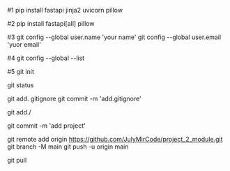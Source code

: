 #1
pip install fastapi jinja2 uvicorn pillow

#2
pip install fastapi[all] pillow

#3
git config --global user.name 'your name'
git config --global user.email 'yuor email'

#4 
git config --global --list

#5
git init

git status

git add. gitignore
git commit -m 'add.gitignore'

git add./ 

git commit -m 'add project'

git remote add origin https://github.com/JulyMirCode/project_2_module.git
git branch -M main
git push -u origin main

git pull